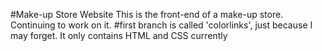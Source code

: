 #Make-up Store Website
This is the front-end of a make-up store. Continuing to work on it. 
#first branch is called 'colorlinks', just because I may forget.
It only contains HTML and CSS currently
